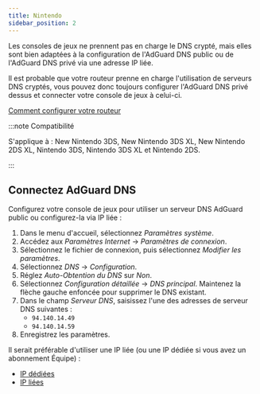 ```yaml
---
title: Nintendo
sidebar_position: 2
---
```


Les consoles de jeux ne prennent pas en charge le DNS crypté, mais elles sont bien adaptées à la configuration de l'AdGuard DNS public ou de l'AdGuard DNS privé via une adresse IP liée.

Il est probable que votre routeur prenne en charge l'utilisation de serveurs DNS cryptés, vous pouvez donc toujours configurer l'AdGuard DNS privé dessus et connecter votre console de jeux à celui-ci.

[Comment configurer votre routeur](/private-dns/connect-devices/routers/routers.md)

:::note Compatibilité

S'applique à : New Nintendo 3DS, New Nintendo 3DS XL, New Nintendo 2DS XL, Nintendo 3DS, Nintendo 3DS XL et Nintendo 2DS.

:::

## Connectez AdGuard DNS

Configurez votre console de jeux pour utiliser un serveur DNS AdGuard public ou configurez-la via IP liée :

1. Dans le menu d'accueil, sélectionnez _Paramètres système_.
2. Accédez aux _Paramètres Internet_ → _Paramètres de connexion_.
3. Sélectionnez le fichier de connexion, puis sélectionnez _Modifier les paramètres_.
4. Sélectionnez _DNS_ → _Configuration_.
5. Réglez _Auto-Obtention du DNS_ sur _Non_.
6. Sélectionnez _Configuration détaillée_ → _DNS principal_. Maintenez la flèche gauche enfoncée pour supprimer le DNS existant.
7. Dans le champ _Serveur DNS_, saisissez l'une des adresses de serveur DNS suivantes :
   - `94.140.14.49`
   - `94.140.14.59`
8. Enregistrez les paramètres.

Il serait préférable d'utiliser une IP liée (ou une IP dédiée si vous avez un abonnement Équipe) :

- [IP dédiées](/private-dns/connect-devices/other-options/dedicated-ip.md)
- [IP liées](/private-dns/connect-devices/other-options/linked-ip.md)
